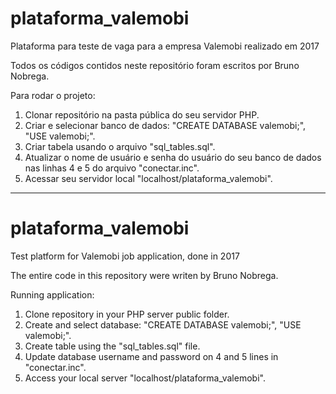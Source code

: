 # plataforma_valemobi
Plataforma para teste de vaga para a empresa Valemobi realizado em 2017

Todos os códigos contidos neste repositório foram escritos por Bruno Nobrega.

Para rodar o projeto:

1. Clonar repositório na pasta pública do seu servidor PHP.
2. Criar e selecionar banco de dados: "CREATE DATABASE valemobi;", "USE valemobi;".
3. Criar tabela usando o arquivo "sql_tables.sql".
4. Atualizar o nome de usuário e senha do usuário do seu banco de dados nas linhas 4 e 5 do arquivo "conectar.inc".
5. Acessar seu servidor local "localhost/plataforma_valemobi".


________________________________________________________________

# plataforma_valemobi
Test platform for Valemobi job application, done in 2017

The entire code in this repository were writen by Bruno Nobrega.

Running application:

1. Clone repository in your PHP server public folder.
2. Create and select database: "CREATE DATABASE valemobi;", "USE valemobi;".
3. Create table using the "sql_tables.sql" file.
4. Update database username and password on 4 and 5 lines in "conectar.inc".
5. Access your local server "localhost/plataforma_valemobi".